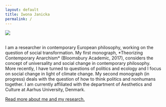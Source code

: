 ```yaml
---
layout: default
title: Iwona Janicka
permalink: /
---
```


<div class="container">
  <div class="row">
    <div class="col-sm-6">
    <img src="../images/profile.jpg"/>
    </div>
    <div class="col-sm-6">
    <p><br>I am a researcher in contemporary European philosophy, working on the question of social transformation. 
      My first monograph, *Theorizing Contemporary Anarchism* (Bloomsbury Academic, 2017), considers the concept of universality and social change in contemporary philosophy. More recently, I have turned to questions of politics and ecology and I focus on social change in light of climate change. My second monograph (in progress) deals with the question of how to think politics and nonhumans together. 
      I am currently affiliated with the department of Aesthetics and Culture at Aarhus University, Denmark. </p>
      <p><a href="about">Read more about me and my research.</a></p>
    </div>
  </div>
</div>

